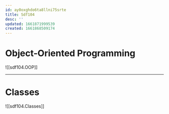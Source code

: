```yaml
---
id: ay0oxghdo6ta8llni75srte
title: Sdf104
desc: ''
updated: 1661871999539
created: 1661868509174
---
```


# Object-Oriented Programming

![[sdf104.OOP]]

---

# Classes

![[sdf104.Classes]]

